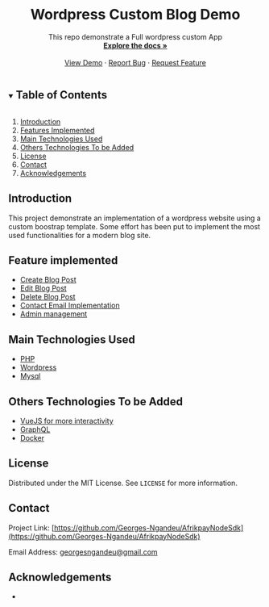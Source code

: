 <!-- PROJECT LOGO -->
<br />
<p align="center">
  <h1 align="center">Wordpress Custom Blog Demo</h1>

  <p align="center">
    This repo demonstrate a Full wordpress custom App
    <br />
    <a href="https://github.com/Georges-Ngandeu/AfrikpayNodeSdk"><strong>Explore the docs »</strong></a>
    <br />
    <br />
    <a href="https://github.com/Georges-Ngandeu/AfrikpayNodeSdk">View Demo</a>
    ·
    <a href="https://github.com/Georges-Ngandeu/AfrikpayNodeSdk">Report Bug</a>
    ·
    <a href="https://github.com/Georges-Ngandeu/AfrikpayNodeSdk">Request Feature</a>
  </p>
</p>

<!-- TABLE OF CONTENTS -->
<details open="open">
  <summary><h2 style="display: inline-block">Table of Contents</h2></summary>
  <ol>
    <li><a href="#introduction">Introduction</a></li>
    <li><a href="#features">Features Implemented</a></li>
    <li><a href="#technologies">Main Technologies Used</a></li>
    <li><a href="#others-technologies">Others Technologies To be Added</a></li>
    <li><a href="#license">License</a></li>
    <li><a href="#contact">Contact</a></li>
    <li><a href="#acknowledgements">Acknowledgements</a></li>
  </ol>
</details>

<!-- GETTING STARTED -->
## Introduction [](#introduction)
This project demonstrate an implementation of a wordpress website using a custom boostrap template. Some effort has been put to implement the most used functionalities for a modern blog site.  

## Feature implemented [](#features)
<ul>
    <li><a href="#">Create Blog Post</a></li>
    <li><a href="#">Edit Blog Post</a></li>
    <li><a href="#">Delete Blog Post</a></li>
    <li><a href="#">Contact Email Implementation</a></li>
    <li><a href="#">Admin management</a></li>
  </ul>

## Main Technologies Used [](#technologies)
<ul>
    <li><a href="#">PHP</a></li>
    <li><a href="#">Wordpress</a></li>
    <li><a href="#">Mysql</a></li>
</ul>

## Others Technologies To be Added [](#others-technologies)
<ul>
    <li><a href="#">VueJS for more interactivity</a></li>
    <li><a href="#">GraphQL</a></li>
    <li><a href="#">Docker</a></li>
</ul>
   
## License [](#license)
Distributed under the MIT License. See `LICENSE` for more information.

## Contact [](#contact)
Project Link: [https://github.com/Georges-Ngandeu/AfrikpayNodeSdk](https://github.com/Georges-Ngandeu/AfrikpayNodeSdk)

Email Address: [georgesngandeu@gmail.com](georgesngandeu@gmail.com)

## Acknowledgements [](#acknowledgements)
* []()

